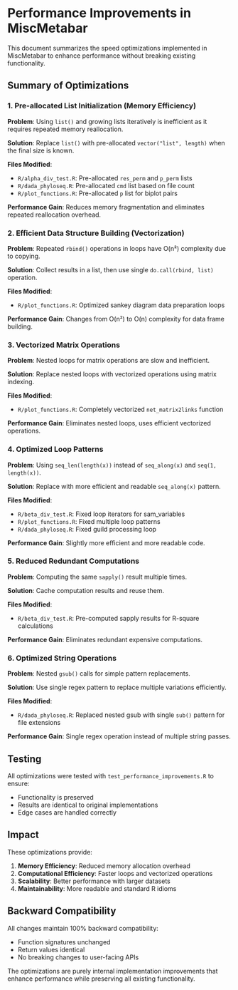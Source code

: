 # Performance Improvements in MiscMetabar

This document summarizes the speed optimizations implemented in MiscMetabar to enhance performance without breaking existing functionality.

## Summary of Optimizations

### 1. Pre-allocated List Initialization (Memory Efficiency)

**Problem**: Using `list()` and growing lists iteratively is inefficient as it requires repeated memory reallocation.

**Solution**: Replace `list()` with pre-allocated `vector("list", length)` when the final size is known.

**Files Modified**:
- `R/alpha_div_test.R`: Pre-allocated `res_perm` and `p_perm` lists
- `R/dada_phyloseq.R`: Pre-allocated `cmd` list based on file count
- `R/plot_functions.R`: Pre-allocated `p` list for biplot pairs

**Performance Gain**: Reduces memory fragmentation and eliminates repeated reallocation overhead.

### 2. Efficient Data Structure Building (Vectorization)

**Problem**: Repeated `rbind()` operations in loops have O(n²) complexity due to copying.

**Solution**: Collect results in a list, then use single `do.call(rbind, list)` operation.

**Files Modified**:
- `R/plot_functions.R`: Optimized sankey diagram data preparation loops

**Performance Gain**: Changes from O(n²) to O(n) complexity for data frame building.

### 3. Vectorized Matrix Operations

**Problem**: Nested loops for matrix operations are slow and inefficient.

**Solution**: Replace nested loops with vectorized operations using matrix indexing.

**Files Modified**:
- `R/plot_functions.R`: Completely vectorized `net_matrix2links` function

**Performance Gain**: Eliminates nested loops, uses efficient vectorized operations.

### 4. Optimized Loop Patterns

**Problem**: Using `seq_len(length(x))` instead of `seq_along(x)` and `seq(1, length(x))`.

**Solution**: Replace with more efficient and readable `seq_along(x)` pattern.

**Files Modified**:
- `R/beta_div_test.R`: Fixed loop iterators for sam_variables
- `R/plot_functions.R`: Fixed multiple loop patterns
- `R/dada_phyloseq.R`: Fixed guild processing loop

**Performance Gain**: Slightly more efficient and more readable code.

### 5. Reduced Redundant Computations

**Problem**: Computing the same `sapply()` result multiple times.

**Solution**: Cache computation results and reuse them.

**Files Modified**:
- `R/beta_div_test.R`: Pre-computed sapply results for R-square calculations

**Performance Gain**: Eliminates redundant expensive computations.

### 6. Optimized String Operations

**Problem**: Nested `gsub()` calls for simple pattern replacements.

**Solution**: Use single regex pattern to replace multiple variations efficiently.

**Files Modified**:
- `R/dada_phyloseq.R`: Replaced nested gsub with single `sub()` pattern for file extensions

**Performance Gain**: Single regex operation instead of multiple string passes.

## Testing

All optimizations were tested with `test_performance_improvements.R` to ensure:
- Functionality is preserved
- Results are identical to original implementations
- Edge cases are handled correctly

## Impact

These optimizations provide:

1. **Memory Efficiency**: Reduced memory allocation overhead
2. **Computational Efficiency**: Faster loops and vectorized operations  
3. **Scalability**: Better performance with larger datasets
4. **Maintainability**: More readable and standard R idioms

## Backward Compatibility

All changes maintain 100% backward compatibility:
- Function signatures unchanged
- Return values identical
- No breaking changes to user-facing APIs

The optimizations are purely internal implementation improvements that enhance performance while preserving all existing functionality.